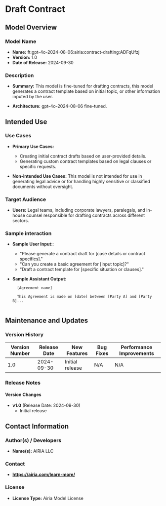 # Draft Contract

## Model Overview

### Model Name
- **Name:** ft:gpt-4o-2024-08-06:airia:contract-drafting:ADFqUfzj
- **Version:** 1.0
- **Date of Release:** 2024-09-30

### Description
- **Summary:** This model is fine-tuned for drafting contracts, this model generates a contract template based on initial topic, or other information inputed by the user.

- **Architecture:**  gpt-4o-2024-08-06 fine-tuned.

## Intended Use

### Use Cases
- **Primary Use Cases:**
  - Creating initial contract drafts based on user-provided details.
  - Generating custom contract templates based on legal clauses or specific requests.

- **Non-intended Use Cases:** This model is not intended for use in generating legal advice or for handling highly sensitive or classified documents without oversight.

### Target Audience
- **Users:** Legal teams, including corporate lawyers, paralegals, and in-house counsel responsible for drafting contracts across different sectors.

### Sample interaction
- **Sample User Input:**: 
  - "Please generate a contract draft for [case details or contract specifics]."
  - "Can you create a basic agreement for [input topic]?"
  - "Draft a contract template for [specific situation or clauses]."

- **Sample Assistant Output:**
  ```
    [Agreement name]

    This Agreement is made on [date] between [Party A] and [Party B]...


## Maintenance and Updates

### Version History
| Version Number | Release Date | New Features                  | Bug Fixes                   | Performance Improvements     |
|----------------|--------------|-------------------------------|-----------------------------|------------------------------|
| 1.0            | 2024-09-30  | Initial release               | N/A | N/A |


### Release Notes
#### Version Changes
- **v1.0** (Release Date: 2024-09-30)
  - Initial release 


## Contact Information

### Author(s) / Developers
- **Name(s):** AIRIA LLC

### Contact
- **https://airia.com/learn-more/** 

### License
- **License Type:** Airia Model License
